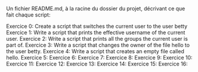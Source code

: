 Un fichier README.md, à la racine du dossier du projet, décrivant ce que fait chaque script:

Exercice 0: Create a script that switches the current user to the user betty
Exercice 1: Write a script that prints the effective username of the current user.
Exercice 2: Write a script that prints all the groups the current user is part of.
Exercice 3: Write a script that changes the owner of the file hello to the user betty.
Exercice 4: Write a script that creates an empty file called hello.
Exercice 5: 
Exercice 6:
Exercice 7:
Exercice 8:
Exercice 9:
Exercice 10:
Exercice 11:
Exercice 12:
Exercice 13:
Exercice 14:
Exercice 15:
Exercice 16:

